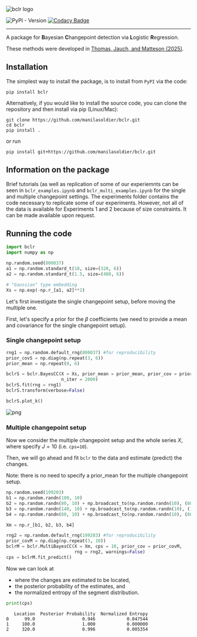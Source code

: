 ![bclr logo](bclr_logo.png)

![PyPI - Version](https://img.shields.io/pypi/v/bclr) [![Codacy Badge](https://app.codacy.com/project/badge/Coverage/713178981a7b41b787ada8a1ffe1dee1)](https://app.codacy.com/gh/manilasoldier/bclr/dashboard?utm_source=gh&utm_medium=referral&utm_content=&utm_campaign=Badge_coverage)

***

A package for <b>B</b>ayesian <b>C</b>hangepoint detection via <b>L</b>ogistic <b>R</b>egression.

These methods were developed in [Thomas, Jauch, and Matteson (2025)](https://arxiv.org/abs/2401.02917).

## Installation

The simplest way to install the package, is to install from <code>PyPI</code> via the code:

```
pip install bclr
```

Alternatively, if you would like to install the source code, you can clone the repository and then install via pip (Linux/Mac):

```
git clone https://github.com/manilasoldier/bclr.git
cd bclr
pip install .
```

or run

```
pip install git+https://github.com/manilasoldier/bclr.git
```

## Information on the package

Brief tutorials (as well as replication of some of our experiemnts can be seen in <code>bclr_examples.ipynb</code> and <code>bclr_multi_examples.ipynb</code> for the single and multiple changepoint settings. The experiments folder contains the code necessary to replicate some of our experiments. However, not all of the data is available for Experiments 1 and 2 because of size constraints. It can be made available upon request.

## Running the code

```python
import bclr
import numpy as np
```

```python
np.random.seed(800037)
a1 = np.random.standard_t(10, size=(320, 6))
a2 = np.random.standard_t(1.5, size=(480, 6))

# "Gaussian" type embedding
Xs = np.exp(-np.r_[a1, a2]**2)
```

Let's first investigate the single changepoint setup, before moving the multiple one. 

First, let's specify a prior for the $\beta$ coefficients (we need to provide a mean and covariance for the single changepoint setup).

### Single changepoint setup

```python
rng1 = np.random.default_rng(800037) #for reproducibility
prior_covS = np.diag(np.repeat(3, 6))
prior_mean = np.repeat(0, 6)

bclrS = bclr.BayesCC(X = Xs, prior_mean = prior_mean, prior_cov = prior_covS, 
                     n_iter = 2000)
bclrS.fit(rng = rng1)
bclrS.transform(verbose=False)
```

```python
bclrS.plot_k()
```

    
![png](output_9_0.png)
    

### Multiple changepoint setup

Now we consider the multiple changepoint setup and the whole series $X$, where specify $J = 10$ (i.e. <code>cps=10</code>). 

Then, we will go ahead and fit <code>bclr</code> to the data and estimate (predict) the changes. 

Note: there is no need to specify a prior_mean for the multiple changepoint setup.

```python
np.random.seed(199203)
b1 = np.random.randn(100, 10)
b2 = np.random.randn(80, 10) + np.broadcast_to(np.random.randn(10), (80, 10))
b3 = np.random.randn(140, 10) + np.broadcast_to(np.random.randn(10), (140, 10))
b4 = np.random.randn(80, 10) + np.broadcast_to(np.random.randn(10), (80, 10))

Xm = np.r_[b1, b2, b3, b4]
```

```python
rng2 = np.random.default_rng(199203) #for reproducibility
prior_covM = np.diag(np.repeat(3, 10))
bclrM = bclr.MultiBayesCC(X = Xm, cps = 10, prior_cov = prior_covM, 
                          rng = rng2, warnings=False)
cps = bclrM.fit_predict()
```

Now we can look at

- where the changes are estimated to be located, 
- the posterior probability of the estimates, and 
- the normalized entropy of the segment distribution.

```python
print(cps)
```

       Location  Posterior Probability  Normalized Entropy
    0      99.0                  0.946            0.047544
    1     180.0                  1.000            0.000000
    2     320.0                  0.996            0.005354
